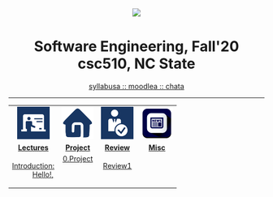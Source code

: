 <a name=top>
<p>&nbsp;</p>
<p align=center>
<a href="http://tiny.cc/seng20"><img  width=300
  src="https://raw.githubusercontent.com/txt/se20/master/etc/img/teamBanner.png"></a><br>
</p>
<h1 align=center>
Software Engineering, Fall'20<br>
csc510, NC State
</h1>
<p align=center>
<a href="http://github.com/txt/se20/docs/syllabus.md">syllabus</>a ::
<a href="http://github.com/txt/se20/docs/syllabus.md">moodle</>a ::
<a href="http://github.com/txt/se20/docs/syllabus.md">chat</>a
</p>
<hr>

<table width="100%" border=0 align=center>
<tr>
<td align=center><img  src="etc/img/lectures.gif"></td>
<td align=center><img  src="etc/img/homework.png"></td>
<td align=center><img  src="etc/img/review.gif"></td>
<td align=center><img  src="etc/img/news.png"></td>
</tr>
<tr>
<td align=center><b>Lectures</b></td>
<td align=center><b>Project</b>
</td><td align=center><b>Review </td>
<td align=center><b>Misc</b> </td>
</tr>
<tr>
<td valign=top  xwidth="100px">

<!-- -------------------------------- -->
<dl>
<dt>
Introduction:
<dd>
<a href="doc/lecture0.md">Hello!</a>,
</dl>


<!-- -------------------------------- -->

</td><td align=center valign=top xwidth="100px">
<a href="doc/project.md">0.Project</a>

</td>
<td align=center   valign=top xwidth="100px">
   
<a href="doc/review1.md">Review1</a><br>
  
</td>
<td align=center valign=top  xwidth="100px">
</td>
</tr>

</table>

